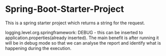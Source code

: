 # Spring-Boot-Starter-Project
This is a spring starter project which returns a string for the request.

logging.level.org.springframework: DEBUG    - this can be inserted to application.properties(already inserted). The main benefit is after  running it will be in debug mode so that we can analyse the report and identify what is happening during the execution.
